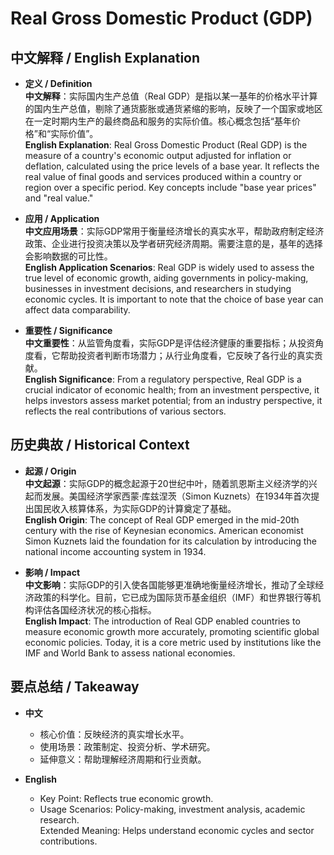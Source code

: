 # Real Gross Domestic Product (GDP)

## 中文解释 / English Explanation

* **定义 / Definition**  
  **中文解释**：实际国内生产总值（Real GDP）是指以某一基年的价格水平计算的国内生产总值，剔除了通货膨胀或通货紧缩的影响，反映了一个国家或地区在一定时期内生产的最终商品和服务的实际价值。核心概念包括“基年价格”和“实际价值”。  
  **English Explanation**: Real Gross Domestic Product (Real GDP) is the measure of a country's economic output adjusted for inflation or deflation, calculated using the price levels of a base year. It reflects the real value of final goods and services produced within a country or region over a specific period. Key concepts include "base year prices" and "real value."

* **应用 / Application**  
  **中文应用场景**：实际GDP常用于衡量经济增长的真实水平，帮助政府制定经济政策、企业进行投资决策以及学者研究经济周期。需要注意的是，基年的选择会影响数据的可比性。  
  **English Application Scenarios**: Real GDP is widely used to assess the true level of economic growth, aiding governments in policy-making, businesses in investment decisions, and researchers in studying economic cycles. It is important to note that the choice of base year can affect data comparability.

* **重要性 / Significance**  
  **中文重要性**：从监管角度看，实际GDP是评估经济健康的重要指标；从投资角度看，它帮助投资者判断市场潜力；从行业角度看，它反映了各行业的真实贡献。  
  **English Significance**: From a regulatory perspective, Real GDP is a crucial indicator of economic health; from an investment perspective, it helps investors assess market potential; from an industry perspective, it reflects the real contributions of various sectors.

## 历史典故 / Historical Context

* **起源 / Origin**  
  **中文起源**：实际GDP的概念起源于20世纪中叶，随着凯恩斯主义经济学的兴起而发展。美国经济学家西蒙·库兹涅茨（Simon Kuznets）在1934年首次提出国民收入核算体系，为实际GDP的计算奠定了基础。  
  **English Origin**: The concept of Real GDP emerged in the mid-20th century with the rise of Keynesian economics. American economist Simon Kuznets laid the foundation for its calculation by introducing the national income accounting system in 1934.

* **影响 / Impact**  
  **中文影响**：实际GDP的引入使各国能够更准确地衡量经济增长，推动了全球经济政策的科学化。目前，它已成为国际货币基金组织（IMF）和世界银行等机构评估各国经济状况的核心指标。  
  **English Impact**: The introduction of Real GDP enabled countries to measure economic growth more accurately, promoting scientific global economic policies. Today, it is a core metric used by institutions like the IMF and World Bank to assess national economies.

## 要点总结 / Takeaway

* **中文**  
  - 核心价值：反映经济的真实增长水平。  
  - 使用场景：政策制定、投资分析、学术研究。  
  - 延伸意义：帮助理解经济周期和行业贡献。

* **English**  
  - Key Point: Reflects true economic growth.  
  - Usage Scenarios: Policy-making, investment analysis, academic research.  
Extended Meaning: Helps understand economic cycles and sector contributions.